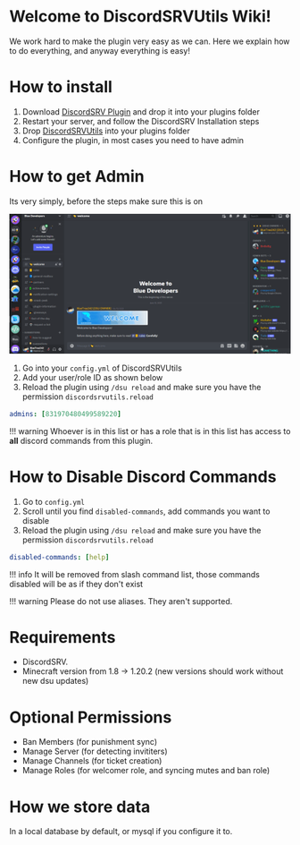 # Welcome to DiscordSRVUtils Wiki!

We work hard to make the plugin very easy as we can. Here we explain how to do everything, and anyway everything is easy!

# How to install
1. Download [DiscordSRV Plugin](https://modrinth.com/plugin/discordsrv) and drop it into your plugins folder
2. Restart your server, and follow the DiscordSRV Installation steps
3. Drop [DiscordSRVUtils](https://modrinth.com/plugin/discordsrvutils) into your plugins folder
4. Configure the plugin, in most cases you need to have admin

# How to get Admin
Its very simply, before the steps make sure this is on

![img](images/enable-dev-mode.gif)

1. Go into your `config.yml` of DiscordSRVUtils
2. Add your user/role ID as shown below
3. Reload the plugin using `/dsu reload` and make sure you have the permission `discordsrvutils.reload` 

```yaml
admins: [831970480499589220]
```

!!! warning
    Whoever is in this list or has a role that is in this list has access to **all** discord commands from this plugin.

# How to Disable Discord Commands

1. Go to `config.yml`
2. Scroll until you find `disabled-commands`, add commands you want to disable
3. Reload the plugin using `/dsu reload` and make sure you have the permission `discordsrvutils.reload`  

```yaml
disabled-commands: [help]
```

  
!!! info 
    It will be removed from slash command list, those commands disabled will be as if they don't exist

!!! warning
    Please do not use aliases. They aren't supported.

# Requirements

- DiscordSRV.
- Minecraft version from 1.8 -> 1.20.2 (new versions should work without new dsu updates)

# Optional Permissions

- Ban Members (for punishment sync)
- Manage Server (for detecting invititers)
- Manage Channels (for ticket creation)
- Manage Roles (for welcomer role, and syncing mutes and ban role)

# How we store data

In a local database by default, or mysql if you configure it to.


